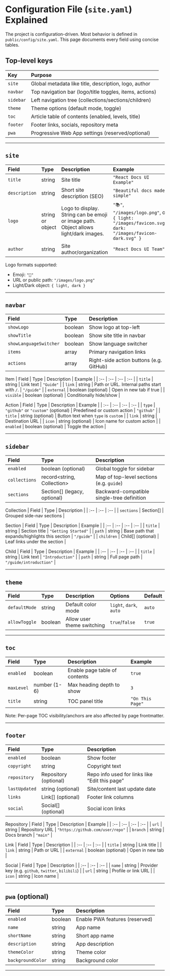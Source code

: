 # Configuration File (`site.yaml`) Explained

The project is configuration-driven. Most behavior is defined in `public/config/site.yaml`. This page documents every field using concise tables.

## Top-level keys
| Key | Purpose |
| :-- | :-- |
| `site` | Global metadata like title, description, logo, author |
| `navbar` | Top navigation bar (logo/title toggles, items, actions) |
| `sidebar` | Left navigation tree (collections/sections/children) |
| `theme` | Theme options (default mode, toggle) |
| `toc` | Article table of contents (enabled, levels, title) |
| `footer` | Footer links, socials, repository meta |
| `pwa` | Progressive Web App settings (reserved/optional) |

---

## `site`
| Field | Type | Description | Example |
| :-- | :-- | :-- | :-- |
| `title` | string | Site title | `"React Docs UI Example"` |
| `description` | string | Short site description (SEO) | `"Beautiful docs made simple"` |
| `logo` | string or object | Logo to display. String can be emoji or image path. Object allows light/dark images. | `"📚"`, `"/images/logo.png"`, or `{ light: "/images/favicon.svg", dark: "/images/favicon-dark.svg" }` |
| `author` | string | Site author/organization | `"React Docs UI Team"` |

Logo formats supported:
- Emoji: `"🚀"`
- URL or public path: `"/images/logo.png"`
- Light/Dark object: `{ light, dark }`

---

## `navbar`
| Field | Type | Description |
| :-- | :-- | :-- |
| `showLogo` | boolean | Show logo at top-left |
| `showTitle` | boolean | Show site title in navbar |
| `showLanguageSwitcher` | boolean | Show language switcher |
| `items` | array<Item> | Primary navigation links |
| `actions` | array<Action> | Right-side action buttons (e.g. GitHub) |

Item
| Field | Type | Description | Example |
| :-- | :-- | :-- | :-- |
| `title` | string | Link text | `"Guide"` |
| `link` | string | Path or URL. Internal paths start with `/`. | `"/guide"` |
| `external` | boolean (optional) | Open in new tab if true |
| `visible` | boolean (optional) | Conditionally hide/show |

Action
| Field | Type | Description | Example |
| :-- | :-- | :-- | :-- |
| `type` | `"github"` or `"custom"` (optional) | Predefined or custom action | `"github"` |
| `title` | string (optional) | Button text when `type` is `custom` |
| `link` | string | Destination URL |
| `icon` | string (optional) | Icon name for custom action |
| `enabled` | boolean (optional) | Toggle the action |

---

## `sidebar`
| Field | Type | Description |
| :-- | :-- | :-- |
| `enabled` | boolean (optional) | Global toggle for sidebar |
| `collections` | record<string, Collection> | Map of top-level sections (e.g. `guide`) |
| `sections` | Section[] (legacy, optional) | Backward-compatible single-tree definition |

Collection
| Field | Type | Description |
| :-- | :-- | :-- |
| `sections` | Section[] | Grouped side-nav sections |

Section
| Field | Type | Description | Example |
| :-- | :-- | :-- | :-- |
| `title` | string | Section title | `"Getting Started"` |
| `path` | string | Base path that expands/highlights this section | `"/guide"` |
| `children` | Child[] (optional) | Leaf links under the section |

Child
| Field | Type | Description | Example |
| :-- | :-- | :-- | :-- |
| `title` | string | Link text | `"Introduction"` |
| `path` | string | Full page path | `"/guide/introduction"` |

---

## `theme`
| Field | Type | Description | Options | Default |
| :-- | :-- | :-- | :-- | :-- |
| `defaultMode` | string | Default color mode | `light`, `dark`, `auto` | `auto` |
| `allowToggle` | boolean | Allow user theme switching | `true`/`false` | `true` |

---

## `toc`
| Field | Type | Description | Example |
| :-- | :-- | :-- | :-- |
| `enabled` | boolean | Enable page table of contents | `true` |
| `maxLevel` | number (1-6) | Max heading depth to show | `3` |
| `title` | string | TOC panel title | `"On This Page"` |

Note: Per-page TOC visibility/anchors are also affected by page frontmatter.

---

## `footer`
| Field | Type | Description |
| :-- | :-- | :-- |
| `enabled` | boolean | Show footer |
| `copyright` | string | Copyright text |
| `repository` | Repository (optional) | Repo info used for links like “Edit this page” |
| `lastUpdated` | string (optional) | Site/content last update date |
| `links` | Link[] (optional) | Footer link columns |
| `social` | Social[] (optional) | Social icon links |

Repository
| Field | Type | Description | Example |
| :-- | :-- | :-- | :-- |
| `url` | string | Repository URL | `"https://github.com/user/repo"` |
| `branch` | string | Docs branch | `"main"` |

Link
| Field | Type | Description |
| :-- | :-- | :-- |
| `title` | string | Link title |
| `link` | string | Path or URL |
| `external` | boolean (optional) | Open in new tab |

Social
| Field | Type | Description |
| :-- | :-- | :-- |
| `name` | string | Provider key (e.g. `github`, `twitter`, `bilibili`) |
| `url` | string | Profile or link URL |
| `icon` | string | Icon name |

---

## `pwa` (optional)
| Field | Type | Description |
| :-- | :-- | :-- |
| `enabled` | boolean | Enable PWA features (reserved) |
| `name` | string | App name |
| `shortName` | string | Short app name |
| `description` | string | App description |
| `themeColor` | string | Theme color |
| `backgroundColor` | string | Background color |

---

